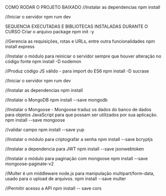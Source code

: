 COMO RODAR O PROJETO BAIXADO
//Instalar as dependencias
npm install

//Iniciar o servidor
npm rum dev


SEQUENCIA EXECUTADAS E BIBLIOTECAS INSTALADAS DURANTE O CURSO
Criar o arquivo package
npm init -y

//Gerencia as requisições, rotas e URLs, entre outra funcionalidades
npm install express

//Instalar o módulo para reiniciar o servidor sempre que houver alteração no código fonte
npm install -D nodemon

//Produz código JS válido - para import do ES6
npm install -D sucrase

//Iniciar o servidor
npm rum dev

//Instalar as dependencias
npm install

//Instalar o MongoDB
npm install --save mongodb

//Instalar o Mongoose - Mongoose traduz os dados do banco de dados para objetos JavaScript para que possam ser utilizados por sua aplicação.
npm install --save mongoose

//validar campo
npm install --save yup

//Instalar o módulo para criptografar a senha
npm install --save bcryptjs

//Instalar a dependencia para JWT
npm install --save jsonwebtoken

//Instalar o módulo para paginação com mongoose
npm install --save mongoose-paginate-v2

//Multer é um middleware node.js para manipulação multipart/form-data, usado para o upload de arquivos. 
npm install --save multer

//Permitir acesso a API
npm install -- save cors